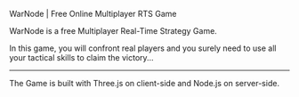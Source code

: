 WarNode | Free Online Multiplayer RTS Game


<p>WarNode is a free Multiplayer Real-Time Strategy Game.</p>
<p>In this game, you will confront real players and you surely need to use all your
tactical skills to claim the victory...</p>
<hr/>
<p>The Game is built with Three.js on client-side and Node.js on server-side.
